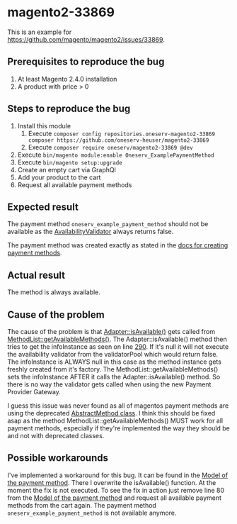 # magento2-33869

This is an example for https://github.com/magento/magento2/issues/33869.

## Prerequisites to reproduce the bug

1. At least Magento 2.4.0 installation
2. A product with price > 0

## Steps to reproduce the bug

1. Install this module
   1. Execute ``composer config repositories.oneserv-magento2-33869 composer https://github.com/oneserv-heuser/magento2-33869``
   2. Execute ``composer require oneserv/magento2-33869 @dev``
2. Execute ``bin/magento module:enable Oneserv_ExamplePaymentMethod``
3. Execute ``bin/magento setup:upgrade``
4. Create an empty cart via GraphQl
5. Add your product to the cart
6. Request all available payment methods

## Expected result
The payment method ``oneserv_example_payment_method`` should not be available as the 
[AvailabilityValidator](Gateway/Validator/AvailabilityValidator.php) always returns false.

The payment method was created exactly as stated in the [docs for creating payment methods](https://devdocs.magento.com/guides/v2.4/payments-integrations/bk-payments-integrations.html).


## Actual result
The method is always available.

## Cause of the problem
The cause of the problem is that [Adapter::isAvailable()](https://github.com/magento/magento2/blob/ed5c06d68ec4bf77ad6c03e0af28a133b1193b66/app/code/Magento/Payment/Model/Method/Adapter.php#L280) gets called from [MethodList::getAvailableMethods()](https://github.com/magento/magento2/blob/ed5c06d68ec4bf77ad6c03e0af28a133b1193b66/app/code/Magento/Payment/Model/MethodList.php#L70). The Adapter::isAvailable() method then tries to get the infoInstance as seen on line [290](https://github.com/magento/magento2/blob/ed5c06d68ec4bf77ad6c03e0af28a133b1193b66/app/code/Magento/Payment/Model/Method/Adapter.php#L290). If it's null it will not execute the availability validator from the validatorPool which would return false.
The infoInstance is ALWAYS null in this case as the method instance gets freshly created from it's factory. The MethodList::getAvailableMethods() sets the infoInstance AFTER it calls the Adapter::isAvailable() method. So there is no way the validator gets called when using the new Payment Provider Gateway.

I guess this issue was never found as all of magentos payment methods are using the deprecated [AbstractMethod class](https://github.com/magento/magento2/blob/ed5c06d68ec4bf77ad6c03e0af28a133b1193b66/app/code/Magento/Payment/Model/Method/AbstractMethod.php). I think this should be fixed asap as the method MethodList::getAvailableMethods() MUST work for all payment methods, especially if they're implemented the way they should be and not with deprecated classes.

## Possible workarounds
I've implemented a workaround for this bug. It can be found in the [Model of the payment method](Model/Method/ExamplePaymentMethod.php).
There I overwrite the isAvailable() function. At the moment the fix is not executed. To see the fix in action just 
remove line 80 from the [Model of the payment method](Model/Method/ExamplePaymentMethod.php) and request all 
available payment methods from the cart again. The payment method ``oneserv_example_payment_method`` is not 
available anymore.

